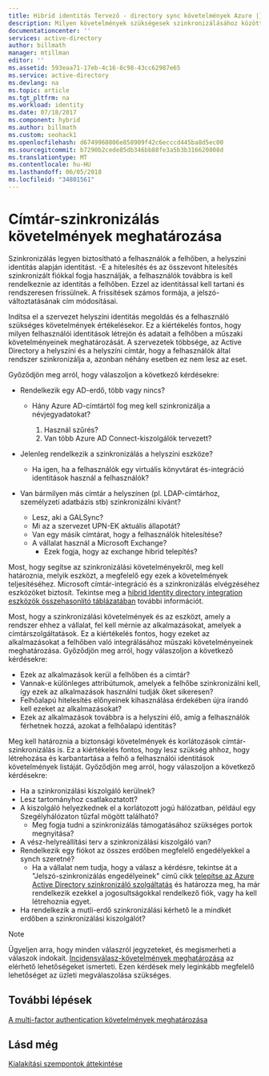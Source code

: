 ```yaml
---
title: Hibrid identitás Tervező - directory sync követelmények Azure |} Microsoft Docs
description: Milyen követelmények szükségesek szinkronizálásához között a felhasználók azonosítása az = a helyszíni és a vállalati felhő.
documentationcenter: ''
services: active-directory
author: billmath
manager: mtillman
editor: ''
ms.assetid: 593eaa71-17eb-4c16-8c98-43cc62987e65
ms.service: active-directory
ms.devlang: na
ms.topic: article
ms.tgt_pltfrm: na
ms.workload: identity
ms.date: 07/18/2017
ms.component: hybrid
ms.author: billmath
ms.custom: seohack1
ms.openlocfilehash: d6749960806e858909f42c6ecccd445ba8d5ec00
ms.sourcegitcommit: b7290b2cede85db346bb88fe3a5b3b316620808d
ms.translationtype: MT
ms.contentlocale: hu-HU
ms.lasthandoff: 06/05/2018
ms.locfileid: "34801561"
---
```

# <a name="determine-directory-synchronization-requirements"></a>Címtár-szinkronizálás követelmények meghatározása
Szinkronizálás legyen biztosítható a felhasználók a felhőben, a helyszíni identitás alapján identitást. -E a hitelesítés és az összevont hitelesítés szinkronizált fiókkal fogja használják, a felhasználók továbbra is kell rendelkeznie az identitás a felhőben.  Ezzel az identitással kell tartani és rendszeresen frissülnek.  A frissítések számos formája, a jelszó-változtatásának cím módosításai.  

Indítsa el a szervezet helyszíni identitás megoldás és a felhasználó szükséges követelmények értékelésekor. Ez a kiértékelés fontos, hogy milyen felhasználói identitások létrejön és adatait a felhőben a műszaki követelményeinek meghatározását.  A szervezetek többsége, az Active Directory a helyszíni és a helyszíni címtár, hogy a felhasználók által rendszer szinkronizálja a, azonban néhány esetben ez nem lesz az eset.  

Győződjön meg arról, hogy válaszoljon a következő kérdésekre:

* Rendelkezik egy AD-erdő, több vagy nincs?
  
  * Hány Azure AD-címtártól fog meg kell szinkronizálja a névjegyadatokat?
    
    1. Használ szűrés?
    2. Van több Azure AD Connect-kiszolgálók tervezett?
* Jelenleg rendelkezik a szinkronizálás a helyszíni eszköze?
  
  * Ha igen, ha a felhasználók egy virtuális könyvtárat és-integráció identitások használ a felhasználók?
* Van bármilyen más címtár a helyszínen (pl. LDAP-címtárhoz, személyzeti adatbázis stb) szinkronizálni kívánt?
  * Lesz, aki a GALSync?
  * Mi az a szervezet UPN-EK aktuális állapotát? 
  * Van egy másik címtárat, hogy a felhasználók hitelesítése?
  * A vállalat használ a Microsoft Exchange?
    * Ezek fogja, hogy az exchange hibrid telepítés?

Most, hogy segítse az szinkronizálási követelményekről, meg kell határoznia, melyik eszközt, a megfelelő egy ezek a követelmények teljesítéséhez.  Microsoft címtár-integráció és a szinkronizálás elvégzéséhez eszközöket biztosít.  Tekintse meg a [hibrid Identity directory integration eszközök összehasonlító táblázatában](active-directory-hybrid-identity-design-considerations-tools-comparison.md) további információt. 

Most, hogy a szinkronizálási követelmények és az eszközt, amely a rendszer ehhez a vállalat, fel kell mérnie az alkalmazásokat, amelyek a címtárszolgáltatások. Ez a kiértékelés fontos, hogy ezeket az alkalmazásokat a felhőben való integrálásához műszaki követelményeinek meghatározása. Győződjön meg arról, hogy válaszoljon a következő kérdésekre:

* Ezek az alkalmazások kerül a felhőben és a címtár?
* Vannak-e különleges attribútumok, amelyek a felhőbe szinkronizálni kell, így ezek az alkalmazások használni tudják őket sikeresen?
* Felhőalapú hitelesítés előnyeinek kihasználása érdekében újra írandó kell ezeket az alkalmazásokat?
* Ezek az alkalmazások továbbra is a helyszíni élő, amíg a felhasználók férhetnek hozzá, azokat a felhőalapú identitás?

Meg kell határoznia a biztonsági követelmények és korlátozások címtár-szinkronizálás is. Ez a kiértékelés fontos, hogy lesz szükség ahhoz, hogy létrehozása és karbantartása a felhő a felhasználói identitások követelmények listáját. Győződjön meg arról, hogy válaszoljon a következő kérdésekre:

* Ha a szinkronizálási kiszolgáló kerülnek?
* Lesz tartományhoz csatlakoztatott?
* A kiszolgáló helyezkednek el a korlátozott jogú hálózatban, például egy Szegélyhálózaton tűzfal mögött található?
  * Meg fogja tudni a szinkronizálás támogatásához szükséges portok megnyitása?
* A vész-helyreállítási terv a szinkronizálási kiszolgáló van?
* Rendelkezik egy fiókot az összes erdőben megfelelő engedélyekkel a synch szeretné?
  * Ha a vállalat nem tudja, hogy a válasz a kérdésre, tekintse át a "Jelszó-szinkronizálás engedélyeinek" című cikk [telepítse az Azure Active Directory szinkronizáló szolgáltatás](https://msdn.microsoft.com/library/azure/dn757602.aspx#BKMK_CreateAnADAccountForTheSyncService) és határozza meg, ha már rendelkezik ezekkel a jogosultságokkal rendelkező fiók, vagy ha kell létrehoznia egyet.
* Ha rendelkezik a mutli-erdő szinkronizálási kérhető le a mindkét erdőben a szinkronizálási kiszolgálót?

> [!NOTE]
> Ügyeljen arra, hogy minden válaszról jegyzeteket, és megismerheti a válaszok indokait. [Incidensválasz-követelmények meghatározása](active-directory-hybrid-identity-design-considerations-incident-response-requirements.md) az elérhető lehetőségeket ismerteti. Ezen kérdések mely leginkább megfelelő lehetőséget az üzleti megválaszolása szükséges.
> 
> 

## <a name="next-steps"></a>További lépések
[A multi-factor authentication követelmények meghatározása](active-directory-hybrid-identity-design-considerations-multifactor-auth-requirements.md)

## <a name="see-also"></a>Lásd még
[Kialakítási szempontok áttekintése](active-directory-hybrid-identity-design-considerations-overview.md)

